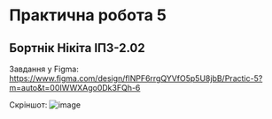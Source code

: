 # Практична робота 5
## Бортнік Нікіта ІПЗ-2.02
Завдання у Figma:
https://www.figma.com/design/flNPF6rrgQYVfO5p5U8jbB/Practic-5?m=auto&t=00IWWXAgo0Dk3FQh-6

Скріншот:
![image](https://github.com/user-attachments/assets/9a2e121f-fab6-429c-a0b1-7b7931b05fd4)
